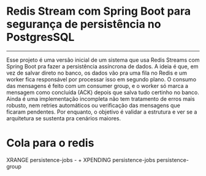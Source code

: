 # Redis Stream com Spring Boot para segurança de persistência no PostgresSQL

---
Esse projeto é uma versão inicial de um sistema que usa Redis Streams com Spring Boot pra fazer a persistência assíncrona de dados. A ideia é que, em vez de salvar direto no banco, os dados vão pra uma fila no Redis e um worker fica responsável por processar isso em segundo plano. O consumo das mensagens é feito com um consumer group, e o worker só marca a mensagem como concluída (ACK) depois que salva tudo certinho no banco. Ainda é uma implementação incompleta não tem tratamento de erros mais robusto, nem retries automáticos ou verificação das mensagens que ficaram pendentes. Por enquanto, o objetivo é validar a estrutura e ver se a arquitetura se sustenta pra cenários maiores.

# Cola para o redis

XRANGE persistence-jobs - +
XPENDING persistence-jobs persistence-group
